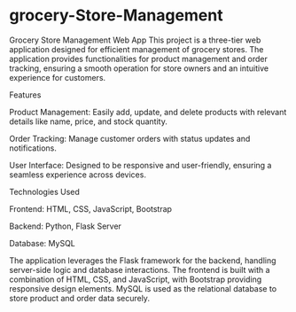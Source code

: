 # grocery-Store-Management
Grocery Store Management Web App
This project is a three-tier web application designed for efficient management of grocery stores. The application provides functionalities for product management and order tracking, ensuring a smooth operation for store owners and an intuitive experience for customers.

Features

Product Management: Easily add, update, and delete products with relevant details like name, price, and stock quantity.

Order Tracking: Manage customer orders with status updates and notifications.

User Interface: Designed to be responsive and user-friendly, ensuring a seamless experience across devices.


Technologies Used

Frontend: HTML, CSS, JavaScript, Bootstrap

Backend: Python, Flask Server

Database: MySQL

The application leverages the Flask framework for the backend, handling server-side logic and database interactions. The frontend is built with a combination of HTML, CSS, and JavaScript, with Bootstrap providing responsive design elements. MySQL is used as the relational database to store product and order data securely.

